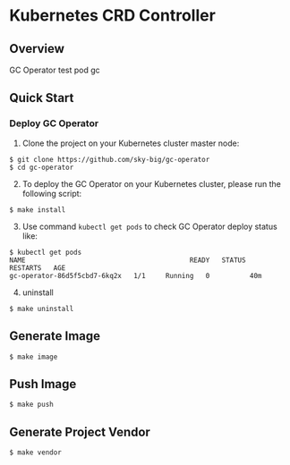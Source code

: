 # Kubernetes CRD Controller

## Overview

GC Operator test pod gc

## Quick Start

### Deploy GC Operator

1. Clone the project on your Kubernetes cluster master node:

```
$ git clone https://github.com/sky-big/gc-operator
$ cd gc-operator
```

2. To deploy the GC Operator on your Kubernetes cluster, please run the following script:

```
$ make install
```

3. Use command ```kubectl get pods``` to check GC Operator deploy status like:

```
$ kubectl get pods
NAME                                         READY   STATUS    RESTARTS   AGE
gc-operator-86d5f5cbd7-6kq2x   1/1     Running   0          40m
```

4. uninstall

```
$ make uninstall
```

## Generate Image

```
$ make image
```

## Push Image

```
$ make push
```

## Generate Project Vendor

```
$ make vendor
```
